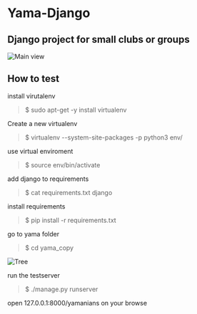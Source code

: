 # Yama-Django
## Django project for small clubs or groups


![Main view](https://i.imgur.com/YAYdqRR.png)



## How to test

install virutalenv
>  $ sudo apt-get -y install virtualenv

Create a new virtualenv
> $ virtualenv --system-site-packages -p python3 env/

use virtual enviroment
> $ source env/bin/activate

add django to requirements
> $ cat requirements.txt
django

install requirements
> $ pip install -r requirements.txt

go to yama folder
> $ cd yama_copy

![Tree](https://i.imgur.com/83p4g2x.png)

run the testserver
> $ ./manage.py runserver

open 127.0.0.1:8000/yamanians on your browse

